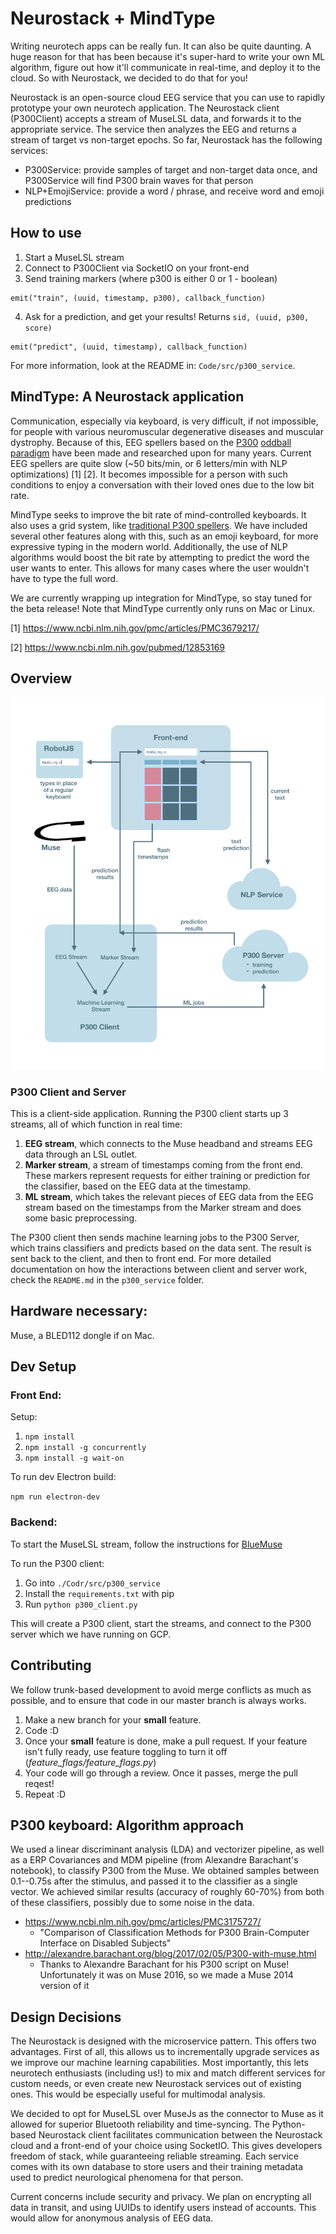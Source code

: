 # Neurostack + MindType

Writing neurotech apps can be really fun. It can also be quite daunting. A huge reason for that has been because it's super-hard to write your own ML algorithm, figure out how it'll communicate in real-time, and deploy it to the cloud. So with Neurostack, we decided to do that for you!

Neurostack is an open-source cloud EEG service that you can use to rapidly prototype your own neurotech application. The Neurostack client (P300Client) accepts a stream of MuseLSL data, and forwards it to the appropriate service. The service then analyzes the EEG and returns a stream of target vs non-target epochs. So far, Neurostack has the following services:

- P300Service: provide samples of target and non-target data once, and P300Service will find P300 brain waves for that person
- NLP+EmojiService: provide a word / phrase, and receive word and emoji predictions

## How to use
1. Start a MuseLSL stream
2. Connect to P300Client via SocketIO on your front-end
3. Send training markers (where p300 is either 0 or 1 - boolean)
```
emit("train", (uuid, timestamp, p300), callback_function)
```
4. Ask for a prediction, and get your results! Returns `sid, (uuid, p300, score)`
```
emit("predict", (uuid, timestamp), callback_function)
```
For more information, look at the README in: `Code/src/p300_service`.
## MindType: A Neurostack application
Communication, especially via keyboard, is very difficult, if not impossible, for people with various neuromuscular degenerative diseases and muscular dystrophy. Because of this, EEG spellers based on the [P300](https://en.wikipedia.org/wiki/P300_(neuroscience)) [oddball paradigm](https://en.wikipedia.org/wiki/Oddball_paradigm) have been made and researched upon for many years. Current EEG spellers are quite slow (~50 bits/min, or 6 letters/min with NLP optimizations) [1] [2]. It becomes impossible for a person with such conditions to enjoy a conversation with their loved ones due to the low bit rate.

MindType seeks to improve the bit rate of mind-controlled keyboards. It also uses a grid system, like [traditional P300 spellers](http://iopscience.iop.org/1741-2552/13/6/066018/downloadHRFigure/figure/jneaa47eff2). We have included several other features along with this, such as an emoji keyboard, for more expressive typing in the modern world. Additionally, the use of NLP algorithms would boost the bit rate by attempting to predict the word the user wants to enter. This allows for many cases where the user wouldn't have to type the full word.

We are currently wrapping up integration for MindType, so stay tuned for the beta release! Note that MindType currently only runs on Mac or Linux.

[1] https://www.ncbi.nlm.nih.gov/pmc/articles/PMC3679217/

[2] https://www.ncbi.nlm.nih.gov/pubmed/12853169


## Overview

![](Design/FlowChart.png)
<!-- #### Development status: Work In Progress -->

### P300 Client and Server

This is a client-side application. Running the P300 client starts up 3 streams, all of which function in real time:
1. __EEG stream__, which connects to the Muse headband and streams EEG data through an LSL outlet.
2. __Marker stream__, a stream of timestamps coming from the front end. These markers represent requests for either training or prediction for the classifier, based on the EEG data at the timestamp.
3. __ML stream__, which takes the relevant pieces of EEG data from the EEG stream based on the timestamps from the Marker stream and does some basic preprocessing.

The P300 client then sends machine learning jobs to the P300 Server, which trains classifiers and predicts based on the data sent. The result is sent back to the client, and then to front end. For more detailed documentation on how the interactions between client and server work, check the `README.md` in the `p300_service` folder.

## Hardware necessary:
<!-- OpenBCI Cyton. (The keyboard works with Muse as well, but you would need to use P300 instead of motor imagery) -->
Muse, a BLED112 dongle if on Mac.

<!-- ## Setup
1. Clone the project
2. Go into './Code/src'
3. Run setup.sh -->

## Dev Setup
### Front End:
Setup:
1. `npm install`
2. `npm install -g concurrently`
3. `npm install -g wait-on`

To run dev Electron build:

`npm run electron-dev`


### Backend:

To start the MuseLSL stream, follow the instructions for [BlueMuse](https://github.com/kowalej/BlueMuse)

To run the P300 client:
1. Go into `./Codr/src/p300_service`
2. Install the `requirements.txt` with pip
3. Run `python p300_client.py`

This will create a P300 client, start the streams, and connect to the P300 server which we have running on GCP.
<!-- To use MindType:
```
    ./MindType.sh
```

To toggle different features, you can change the feature flags in "./Code/src/feature_flags.py" -->



## Contributing
We follow trunk-based development to avoid merge conflicts as much as
possible, and to ensure that code in our master branch is always works.

1. Make a new branch for your **small** feature.
2. Code :D
3. Once your **small** feature is done, make a pull request. If your feature
isn't fully ready, use feature toggling to turn it off
(*feature_flags/feature_flags.py*)
4. Your code will go through a review. Once it passes, merge the pull reqest!
5. Repeat :D



## P300 keyboard: Algorithm approach
We used a linear discriminant analysis (LDA) and vectorizer pipeline, as well as a ERP Covariances and MDM pipeline (from Alexandre Barachant's notebook), to classify P300 from the Muse. We obtained samples between 0.1--0.75s after the stimulus, and passed it to the classifier as a single vector. We achieved similar results (accuracy of roughly 60-70%) from both of these classifiers, possibly due to some noise in the data.

- https://www.ncbi.nlm.nih.gov/pmc/articles/PMC3175727/
    - "Comparison of Classification Methods for P300 Brain-Computer Interface on Disabled Subjects"
- http://alexandre.barachant.org/blog/2017/02/05/P300-with-muse.html
    - Thanks to Alexandre Barachant for his P300 script on Muse! Unfortunately it was on Muse 2016, so we made a Muse 2014 version of it


## Design Decisions
The Neurostack is designed with the microservice pattern. This offers two advantages. First of all, this allows us to incrementally upgrade services as we improve our machine learning capabilities. Most importantly, this lets neurotech enthusiasts (including us!) to mix and match different services for custom needs, or even create new Neurostack services out of existing ones. This would be especially useful for multimodal analysis.

 We decided to opt for MuseLSL over MuseJs as the connector to Muse as it allowed for superior Bluetooth reliability and time-syncing. The Python-based Neurostack client facilitates communication between the Neurostack cloud and a front-end of your choice using SocketIO. This gives developers freedom of stack, while guaranteeing reliable streaming. Each service comes with its own database to store users and their training metadata used to predict neurological phenomena for that person.

 Current concerns include security and privacy. We plan on encrypting all data in transit, and using UUIDs to identify users instead of accounts. This would allow for anonymous analysis of EEG data.

<!-- ### Phase 2: Binary motor classification
- http://iopscience.iop.org/article/10.1088/1741-2560/10/4/046003/pdf
    - "Quadcopter control in three-dimensional space using a noninvasive motor imagery-based brain–computer interface"
### Phase 3: Multiclass motor classification
We used a deep convolutional neural network to classify 9 different hand movements (extension, flexion, suprination, pronation, V sign, Y sign with pinkie and thumb, fist-close, fist-open, and pinch). EEG data was collected using an in-house headset from 8 channels (F3, Fz, F4, C3, C1, Cz, C2, C4) at a sampling frequency of 256Hz using the OpenBCI without electrode amplifiers. [3] showed the first four movements being distinguished through EEG, and [4] showed the last 5 movements being distinguished through EEG. Our neural network architecture was inspired by the deep CNN shown in [5]. We collected 60 4-second samples of data for each gesture (see [6] for more details).

In the future, we plan to obtain data using the OpenBCI WiFi Shield to increase our temporal resolution to 1000Hz. In addition, we plan on using 3D convolutions (time, spatial-x, spatial-y). This will allow convolutions to be done over spatial-x and spatial-y, which may allow the CNN to understand the propogation of electric field through space for better source localization.

- http://ieeexplore.ieee.org/document/6943840/?reload=true
    - [3]: **"Discriminating hand gesture motor imagery tasks using cortical current density estimation"**
        - Aproach 1 for Phase 3
        - http://www.sciencedirect.com/science/article/pii/S0167876015001749#fn0010
            - Explanation of surface laplacian and applications to EEG
- http://www.tandfonline.com/doi/abs/10.1080/10790268.2017.1369215
    - [4]: **"Prediction of specific hand movements using EEG signals"**
    - Approach 2 for Phase 3
- https://www.ncbi.nlm.nih.gov/pubmed/28782865
    - [5]: **"Deep Learning With Convolutional Neural Networks for EEG Decoding and Visualization"**
- https://github.com/neurotechuoft/Data-Repository/
    - [6]: **NeurotechUofT: 9-class motor imagery data collection**
        - See "./eeg/motor-imagery/2018-03-17" for raw data
        - See "./eeg/motor-imagery/notes/2018-03-17.md" for experiment setup -->

<!-- ## Multithreaded architecture (MTA)
The whole program has two basic functions: collect data from the board, and process it somehow. If this were to be done in a single-threaded application, if one iteration of processing were to take too long, it would block the program from receiving data from the board. Due to this, the program uses a multithreaded architecture, with one thread responsible for collecting data and one thread responsible for processing it.

The MTA uses a variant of the publish-subscribe design pattern. A messaging queue is implemented in the Controller class. Controllable classes **can be controlled** by receiving messages in their Controller, and handing the message however appropriate. A master Controller is responsible for receiving instructions from the user and passing them along to each Controllable.

A BioSignal is a Controllable that can also **update** itself with the latest data sample from the board, and **process** data somehow. During each update cycle, it also calls its **control()** method. The updating and processing will occur on separate threads instantiated in the **main()** function. (Look at the Tagger class for an example of a BioSignal).

**main.py** initates the program, which is controlled from the GUI. It first sets up the OpenBCI board, makes the GUI, and then sets up a thread for processing. The GUI then handles playing / pausing the board by instantiating a thread to run **stream()** from openbci_v3. This function streams biosignals from the OpenBCI board, and calls each BioSignals's **update()** function). Processing of BioSignals is handled in **process_thread** (which runs **run_processor()**) by asynchronously calling each BioSignal's process function. -->


<!-- ## Plan
![Plan](Meetings/resources/2017-07-17.png?raw=true "Plan") -->
